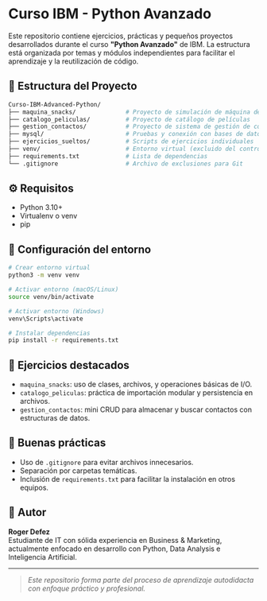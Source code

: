 # Curso IBM - Python Avanzado

Este repositorio contiene ejercicios, prácticas y pequeños proyectos desarrollados durante el curso **"Python Avanzado"** de IBM. La estructura está organizada por temas y módulos independientes para facilitar el aprendizaje y la reutilización de código.

## 🧱 Estructura del Proyecto

```bash
Curso-IBM-Advanced-Python/
├── maquina_snacks/              # Proyecto de simulación de máquina de snacks
├── catalogo_peliculas/          # Proyecto de catálogo de películas
├── gestion_contactos/           # Proyecto de sistema de gestión de contactos
├── mysql/                       # Pruebas y conexión con bases de datos
├── ejercicios_sueltos/          # Scripts de ejercicios individuales
├── venv/                        # Entorno virtual (excluido del control de versiones)
├── requirements.txt             # Lista de dependencias
└── .gitignore                   # Archivo de exclusiones para Git
```

## ⚙️ Requisitos

- Python 3.10+
- Virtualenv o venv
- pip

## 🚀 Configuración del entorno

```bash
# Crear entorno virtual
python3 -m venv venv

# Activar entorno (macOS/Linux)
source venv/bin/activate

# Activar entorno (Windows)
venv\Scripts\activate

# Instalar dependencias
pip install -r requirements.txt
```

## 📁 Ejercicios destacados

- `maquina_snacks`: uso de clases, archivos, y operaciones básicas de I/O.
- `catalogo_peliculas`: práctica de importación modular y persistencia en archivos.
- `gestion_contactos`: mini CRUD para almacenar y buscar contactos con estructuras de datos.

## 🧼 Buenas prácticas

- Uso de `.gitignore` para evitar archivos innecesarios.
- Separación por carpetas temáticas.
- Inclusión de `requirements.txt` para facilitar la instalación en otros equipos.

## 📌 Autor

**Roger Defez**  
Estudiante de IT con sólida experiencia en Business & Marketing, actualmente enfocado en desarrollo con Python, Data Analysis e Inteligencia Artificial.

---

> *Este repositorio forma parte del proceso de aprendizaje autodidacta con enfoque práctico y profesional.*
